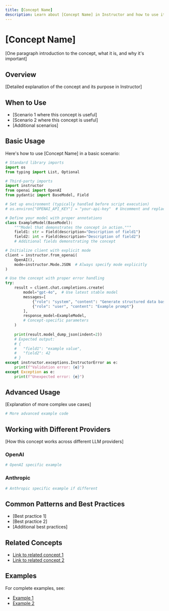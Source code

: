 ```yaml
---
title: [Concept Name]
description: Learn about [Concept Name] in Instructor and how to use it effectively
---
```


# [Concept Name]

[One paragraph introduction to the concept, what it is, and why it's important]

## Overview

[Detailed explanation of the concept and its purpose in Instructor]

## When to Use

- [Scenario 1 where this concept is useful]
- [Scenario 2 where this concept is useful]
- [Additional scenarios]

## Basic Usage

Here's how to use [Concept Name] in a basic scenario:

```python
# Standard library imports
import os
from typing import List, Optional

# Third-party imports
import instructor
from openai import OpenAI
from pydantic import BaseModel, Field

# Set up environment (typically handled before script execution)
# os.environ["OPENAI_API_KEY"] = "your-api-key"  # Uncomment and replace with your API key if not set

# Define your model with proper annotations
class ExampleModel(BaseModel):
    """Model that demonstrates the concept in action."""
    field1: str = Field(description="Description of field1")
    field2: int = Field(description="Description of field2")
    # Additional fields demonstrating the concept

# Initialize client with explicit mode
client = instructor.from_openai(
    OpenAI(),
    mode=instructor.Mode.JSON  # Always specify mode explicitly
)

# Use the concept with proper error handling
try:
    result = client.chat.completions.create(
        model="gpt-4o",  # Use latest stable model
        messages=[
            {"role": "system", "content": "Generate structured data based on the user request."},
            {"role": "user", "content": "Example prompt"}
        ],
        response_model=ExampleModel,
        # Concept-specific parameters
    )
    
    print(result.model_dump_json(indent=2))
    # Expected output:
    # {
    #   "field1": "example value",
    #   "field2": 42
    # }
except instructor.exceptions.InstructorError as e:
    print(f"Validation error: {e}")
except Exception as e:
    print(f"Unexpected error: {e}")
```

## Advanced Usage

[Explanation of more complex use cases]

```python
# More advanced example code
```

## Working with Different Providers

[How this concept works across different LLM providers]

### OpenAI

```python
# OpenAI specific example
```

### Anthropic

```python
# Anthropic specific example if different
```

## Common Patterns and Best Practices

- [Best practice 1]
- [Best practice 2]
- [Additional best practices]

## Related Concepts

- [Link to related concept 1](../concepts/related1.md)
- [Link to related concept 2](../concepts/related2.md)

## Examples

For complete examples, see:

- [Example 1](../examples/example1.md)
- [Example 2](../examples/example2.md)